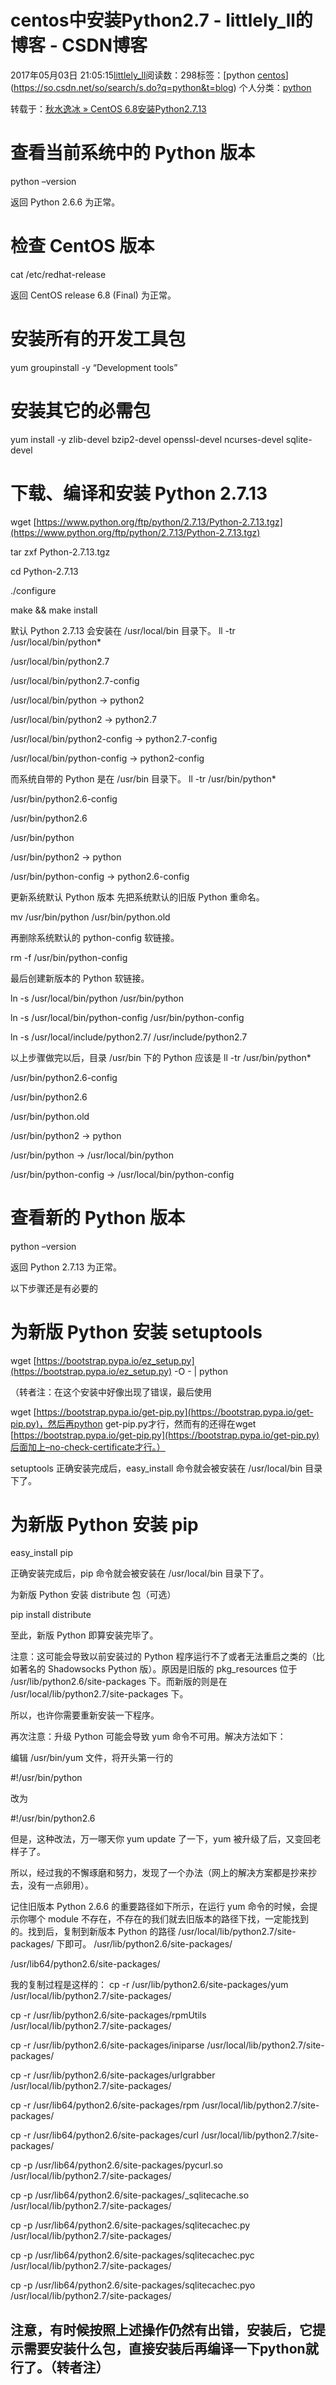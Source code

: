 # centos中安装Python2.7 - littlely_ll的博客 - CSDN博客





2017年05月03日 21:05:15[littlely_ll](https://me.csdn.net/littlely_ll)阅读数：298标签：[python																[centos](https://so.csdn.net/so/search/s.do?q=centos&t=blog)](https://so.csdn.net/so/search/s.do?q=python&t=blog)
个人分类：[python](https://blog.csdn.net/littlely_ll/article/category/6664856)








转载于：[秋水逸冰 » CentOS 6.8安装Python2.7.13](https://teddysun.com/473.html)

# 查看当前系统中的 Python 版本

python –version 

返回 Python 2.6.6 为正常。

# 检查 CentOS 版本

cat /etc/redhat-release 

返回 CentOS release 6.8 (Final) 为正常。

# 安装所有的开发工具包

yum groupinstall -y “Development tools”

# 安装其它的必需包

yum install -y zlib-devel bzip2-devel openssl-devel ncurses-devel sqlite-devel

# 下载、编译和安装 Python 2.7.13

wget [https://www.python.org/ftp/python/2.7.13/Python-2.7.13.tgz](https://www.python.org/ftp/python/2.7.13/Python-2.7.13.tgz)

tar zxf Python-2.7.13.tgz 

cd Python-2.7.13 

./configure 

make && make install 

默认 Python 2.7.13 会安装在 /usr/local/bin 目录下。
ll -tr /usr/local/bin/python*

/usr/local/bin/python2.7 

/usr/local/bin/python2.7-config 

/usr/local/bin/python -> python2 

/usr/local/bin/python2 -> python2.7 

/usr/local/bin/python2-config -> python2.7-config 

/usr/local/bin/python-config -> python2-config 

而系统自带的 Python 是在 /usr/bin 目录下。
ll -tr /usr/bin/python*

/usr/bin/python2.6-config 

/usr/bin/python2.6 

/usr/bin/python 

/usr/bin/python2 -> python 

/usr/bin/python-config -> python2.6-config 

更新系统默认 Python 版本
先把系统默认的旧版 Python 重命名。

mv /usr/bin/python /usr/bin/python.old 

再删除系统默认的 python-config 软链接。

rm -f /usr/bin/python-config 

最后创建新版本的 Python 软链接。

ln -s /usr/local/bin/python /usr/bin/python 

ln -s /usr/local/bin/python-config /usr/bin/python-config 

ln -s /usr/local/include/python2.7/ /usr/include/python2.7 

以上步骤做完以后，目录 /usr/bin 下的 Python 应该是
ll -tr /usr/bin/python*

/usr/bin/python2.6-config 

/usr/bin/python2.6 

/usr/bin/python.old 

/usr/bin/python2 -> python 

/usr/bin/python -> /usr/local/bin/python 

/usr/bin/python-config -> /usr/local/bin/python-config
# 查看新的 Python 版本

python –version 

返回 Python 2.7.13 为正常。

以下步骤还是有必要的

# 为新版 Python 安装 setuptools

wget [https://bootstrap.pypa.io/ez_setup.py](https://bootstrap.pypa.io/ez_setup.py) -O - | python 

（转者注：在这个安装中好像出现了错误，最后使用 

wget [https://bootstrap.pypa.io/get-pip.py](https://bootstrap.pypa.io/get-pip.py)，然后再python get-pip.py才行，然而有的还得在wget [https://bootstrap.pypa.io/get-pip.py](https://bootstrap.pypa.io/get-pip.py)后面加上–no-check-certificate才行。） 

setuptools 正确安装完成后，easy_install 命令就会被安装在 /usr/local/bin 目录下了。
# 为新版 Python 安装 pip

easy_install pip 

正确安装完成后，pip 命令就会被安装在 /usr/local/bin 目录下了。

为新版 Python 安装 distribute 包（可选）

pip install distribute 

至此，新版 Python 即算安装完毕了。

注意：这可能会导致以前安装过的 Python 程序运行不了或者无法重启之类的（比如著名的 Shadowsocks Python 版）。原因是旧版的 pkg_resources 位于 /usr/lib/python2.6/site-packages 下。而新版的则是在 /usr/local/lib/python2.7/site-packages 下。 

所以，也许你需要重新安装一下程序。

再次注意：升级 Python 可能会导致 yum 命令不可用。解决方法如下： 

编辑 /usr/bin/yum 文件，将开头第一行的

#!/usr/bin/python 

改为

#!/usr/bin/python2.6 

但是，这种改法，万一哪天你 yum update 了一下，yum 被升级了后，又变回老样子了。 

所以，经过我的不懈琢磨和努力，发现了一个办法（网上的解决方案都是抄来抄去，没有一点卵用）。 

记住旧版本 Python 2.6.6 的重要路径如下所示，在运行 yum 命令的时候，会提示你哪个 module 不存在，不存在的我们就去旧版本的路径下找，一定能找到的。找到后，复制到新版本 Python 的路径 /usr/local/lib/python2.7/site-packages/ 下即可。
/usr/lib/python2.6/site-packages/ 

/usr/lib64/python2.6/site-packages/ 

我的复制过程是这样的：
cp -r /usr/lib/python2.6/site-packages/yum /usr/local/lib/python2.7/site-packages/ 

cp -r /usr/lib/python2.6/site-packages/rpmUtils /usr/local/lib/python2.7/site-packages/ 

cp -r /usr/lib/python2.6/site-packages/iniparse /usr/local/lib/python2.7/site-packages/ 

cp -r /usr/lib/python2.6/site-packages/urlgrabber /usr/local/lib/python2.7/site-packages/ 

cp -r /usr/lib64/python2.6/site-packages/rpm /usr/local/lib/python2.7/site-packages/ 

cp -r /usr/lib64/python2.6/site-packages/curl /usr/local/lib/python2.7/site-packages/ 

cp -p /usr/lib64/python2.6/site-packages/pycurl.so /usr/local/lib/python2.7/site-packages/ 

cp -p /usr/lib64/python2.6/site-packages/_sqlitecache.so /usr/local/lib/python2.7/site-packages/ 

cp -p /usr/lib64/python2.6/site-packages/sqlitecachec.py /usr/local/lib/python2.7/site-packages/ 

cp -p /usr/lib64/python2.6/site-packages/sqlitecachec.pyc /usr/local/lib/python2.7/site-packages/ 

cp -p /usr/lib64/python2.6/site-packages/sqlitecachec.pyo /usr/local/lib/python2.7/site-packages/


## **注意，有时候按照上述操作仍然有出错，安装后，它提示需要安装什么包，直接安装后再编译一下python就行了。（转者注）**















